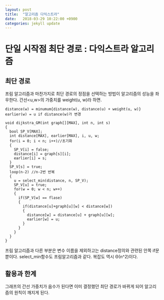 ```yaml
---
layout: post
title:  "알고리즘 다익스트라"
date:   2018-03-29 10:22:00 +0900
categories: jekyll update
---
```

# 단일 시작점 최단 경로 : 다익스트라 알고리즘

## 최단 경로

프림 알고리즘과 마찬가지로 최단 경로의 정점을 선택하는 방법이 알고리즘의 성능을 좌우한다. 간선<u,w>의 가중치를 weight(u, w)라 하면.
```
distance(w) = minumum{distance(w), distance(u) + weight(u, w)}
earlier(w) = u if distance(w)가 변경
```

```
void dijkstra_GM(int graph[][MAX], int n, int s)
{
  bool SP_V[MAX];
  int distance[MAX], earlier[MAX], i, u, w;
  for(i = 0; i < n; i++)//초기화
  {
    SP_V[i] = false;
    distance[i] = graph[s][i];
    earlier[i] = s;
  }
  SP_V[s] = true;
  loop(n-2) //n-2번 반복
  {
    u = select_min(distance, n, SP_V);
    SP_V[u] = true;
    for(w = 0; w < n; w++)
    {
      if(SP_V[w] == flase)
      {
        if(distance[u]+graph[u][w] < distance[w])
        {
          distance[w] = distance[u] + graph[u][w];
          earlier[w] = u;
        }
      }
    }
  }
}
```

프림 알고리즘과 다른 부분은 변수 이름을 제외하고는 distance정의와 관련된 안쪽 if문 뿐이다. select_min함수도 프림알고리즘과 같다. 복잡도 역시 Θ(n^2)이다.

## 활용과 한계

그래프의 간선 가중치가 음수가 된다면 이미 결정했던 최단 경로가 바뀌게 되어 알고리즘의 원칙이 깨지게 된다.
